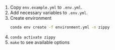 1. Copy `env.example.yml` to `.env.yml`.
2. Add necessary variables to `.env.yml`.
3. Create environment
    ```bash
    conda env create -f environment.yml -n zippy
    ```
4. ```conda activate zippy```
5. `make` to see available options
